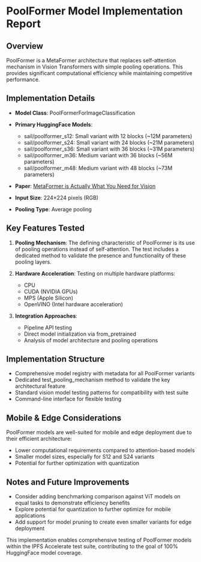 # PoolFormer Model Implementation Report

## Overview

PoolFormer is a MetaFormer architecture that replaces self-attention mechanism in Vision Transformers with simple pooling operations. This provides significant computational efficiency while maintaining competitive performance.

## Implementation Details

- **Model Class**: PoolFormerForImageClassification
- **Primary HuggingFace Models**:
  - sail/poolformer_s12: Small variant with 12 blocks (~12M parameters)
  - sail/poolformer_s24: Small variant with 24 blocks (~21M parameters)
  - sail/poolformer_s36: Small variant with 36 blocks (~31M parameters)
  - sail/poolformer_m36: Medium variant with 36 blocks (~56M parameters)
  - sail/poolformer_m48: Medium variant with 48 blocks (~73M parameters)

- **Paper**: [MetaFormer is Actually What You Need for Vision](https://arxiv.org/abs/2111.11418)
- **Input Size**: 224×224 pixels (RGB)
- **Pooling Type**: Average pooling

## Key Features Tested

1. **Pooling Mechanism**: The defining characteristic of PoolFormer is its use of pooling operations instead of self-attention. The test includes a dedicated method to validate the presence and functionality of these pooling layers.

2. **Hardware Acceleration**: Testing on multiple hardware platforms:
   - CPU
   - CUDA (NVIDIA GPUs)
   - MPS (Apple Silicon)
   - OpenVINO (Intel hardware acceleration)

3. **Integration Approaches**:
   - Pipeline API testing
   - Direct model initialization via from_pretrained
   - Analysis of model architecture and pooling operations

## Implementation Structure

- Comprehensive model registry with metadata for all PoolFormer variants
- Dedicated test_pooling_mechanism method to validate the key architectural feature
- Standard vision model testing patterns for compatibility with test suite
- Command-line interface for flexible testing

## Mobile & Edge Considerations

PoolFormer models are well-suited for mobile and edge deployment due to their efficient architecture:

- Lower computational requirements compared to attention-based models
- Smaller model sizes, especially for S12 and S24 variants
- Potential for further optimization with quantization

## Notes and Future Improvements

- Consider adding benchmarking comparison against ViT models on equal tasks to demonstrate efficiency benefits
- Explore potential for quantization to further optimize for mobile applications
- Add support for model pruning to create even smaller variants for edge deployment

This implementation enables comprehensive testing of PoolFormer models within the IPFS Accelerate test suite, contributing to the goal of 100% HuggingFace model coverage.